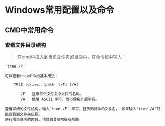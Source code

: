 # Windows常用配置以及命令

## CMD中常用命令
### 查看文件目录结构
> 在cmd中进入到当前文件夹的目录中，在命令框中输入：

    'tree /?'   
    
    可以查看tree命令的基本用法： 

        TREE [drive:][path] [/F] [/A]   

           /F   显示每个文件夹中文件的名称。   
           /A   使用 ASCII 字符，而不使用扩展字符。  

    查看详细的文件结构，输入'tree /F' 即可，显示到具体的文件名， 如果输入'tree /A'只能查看到文件夹级别。        
    进行项目说明的时候，项目目录结构很有帮助
    

